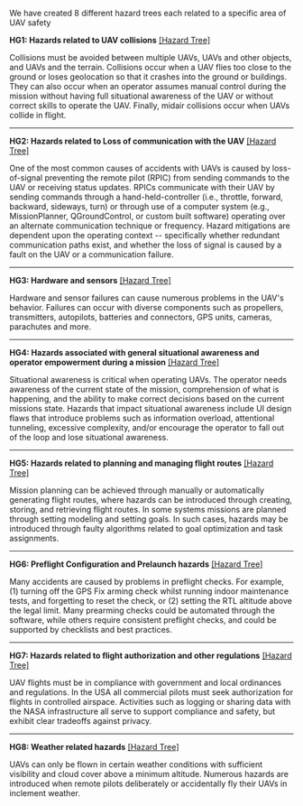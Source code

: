 We have created 8 different hazard trees each related to a specific area of UAV safety 



__HG1: Hazards related to UAV collisions__
[[Hazard Tree]](human-interaction-hazards/collisions.md)

Collisions must be avoided between multiple UAVs, UAVs and other objects, and UAVs and the terrain. Collisions occur when a UAV flies too close to the ground or loses geolocation so that it crashes into the ground or buildings.  They can also occur when an operator assumes manual control during the mission without having full situational awareness of the UAV or without correct skills to operate the UAV.  Finally, midair collisions occur when UAVs collide in flight.
___

__HG2: Hazards related to Loss of communication with the UAV__
[[Hazard Tree]](human-interaction-hazards/communication.md)

One of the most common causes of accidents with UAVs is caused by loss-of-signal preventing the remote pilot (RPIC) from sending commands to the UAV or receiving status updates. RPICs communicate with their UAV by sending commands through a hand-held-controller (i.e., throttle, forward, backward, sideways, turn) or through use of a computer system (e.g., MissionPlanner, QGroundControl, or custom built software) operating over an alternate communication technique or frequency. Hazard mitigations are dependent upon the operating context -- specifically whether redundant communication paths exist, and whether the loss of signal is caused by a fault on the UAV or a communication failure.
___

__HG3: Hardware and sensors__
[[Hazard Tree]](human-interaction-hazards/sensors.md)

Hardware and sensor failures can cause numerous problems in the UAV's behavior. Failures can occur with diverse components such as propellers, transmitters, autopilots, batteries and connectors, GPS units, cameras, parachutes and more.
___

__HG4: Hazards associated with general situational awareness and operator empowerment during a mission__
[[Hazard Tree]](human-interaction-hazards/missionawareness.md)

Situational awareness is critical when operating UAVs. The operator needs awareness of the current state of the mission, comprehension of what is happening, and the ability to make correct decisions based on the current missions state. Hazards that impact situational awareness include UI design flaws that introduce problems such as information overload, attentional tunneling, excessive complexity, and/or encourage the operator to fall out of the loop and lose situational awareness.

___

__HG5: Hazards related to planning and managing flight routes__
[[Hazard Tree]](human-interaction-hazards/missionplanning.md)

Mission planning can be achieved through manually or automatically generating flight routes, where hazards can be introduced through creating, storing, and retrieving flight routes. In some systems missions are planned through setting modeling and setting goals. In such cases, hazards may be introduced through faulty algorithms related to goal optimization and task assignments. 

___

__HG6: Preflight Configuration and Prelaunch hazards__
[[Hazard Tree]](human-interaction-hazards/preflightchecks.md)

Many accidents are caused by problems in preflight checks. For example, (1) turning off the GPS Fix arming check whilst running indoor maintenance tests, and forgetting to reset the check, or (2) setting the RTL altitude above the legal limit. Many prearming checks could be automated through the software, while others require consistent preflight checks, and could be supported by checklists and best practices.
___

__HG7: Hazards related to flight authorization and other regulations__
[[Hazard Tree]](human-interaction-hazards/prohibited-airspace.md)

UAV flights must be in compliance with government and local ordinances and regulations. In the USA all commercial pilots must seek authorization for flights in controlled airspace. Activities such as logging or sharing data with the NASA infrastructure all serve to support compliance and safety, but exhibit clear tradeoffs against privacy.

___

__HG8: Weather related hazards__
[[Hazard Tree]](human-interaction-hazards/weather.md)

UAVs can only be flown in certain weather conditions with sufficient visibility and cloud cover above a minimum altitude. Numerous hazards are introduced when remote pilots deliberately or accidentally fly their UAVs in inclement weather.
